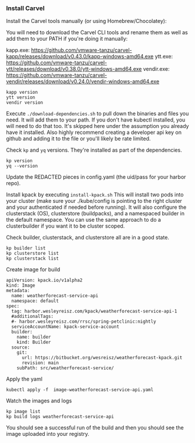### Install Carvel
Install the Carvel tools manually (or using Homebrew/Chocolatey):

You will need to download the Carvel CLI tools and rename them as well as add them to your PATH if you're doing it manually:

kapp.exe: https://github.com/vmware-tanzu/carvel-kapp/releases/download/v0.43.0/kapp-windows-amd64.exe
ytt.exe: https://github.com/vmware-tanzu/carvel-ytt/releases/download/v0.38.0/ytt-windows-amd64.exe
vendir.exe: https://github.com/vmware-tanzu/carvel-vendir/releases/download/v0.24.0/vendir-windows-amd64.exe

```
kapp version
ytt version
vendir version
```

Execute `./download-dependencies.sh` to pull down the binaries and files you need. It will add them to your path. If you don't have kubectl installed, you will need to do that too. It's skipped here under the assumption you already have it installed. Also highly recommend creating a developer api key on github and adding it to the file or you'll likely be rate limited.

Check `kp` and `yq` versions. They're installed as part of the dependencies.
```
kp version
yq --version
```
Update the REDACTED pieces in config.yaml (the uid/pass for your harbor repo).

Install kpack by executing `install-kpack.sh` This will install two pods into your cluster (make sure your ./kube/config is pointing to the right cluster and your authenticated if needed before running). It will also configure the clusterstack (OS), clusterstore (buildpacks), and a namespaced builder in the default namespace. You can use the same approach to do a clusterbuilder if you want it to be cluster scoped.

Check builder, clusterstack, and  clusterstore all are in a good state.
```
kp builder list
kp clusterstore list
kp clusterstack list
```

Create image for build
```
apiVersion: kpack.io/v1alpha2
kind: Image
metadata:
  name: weatherforecast-service-api
  namespace: default
spec:
  tag: harbor.wesleyreisz.com/kpack/weatherforecast-service-api-1
  #additionalTags:
  #- harbor.wesleyreisz.com/rrsc/spring-petclinic:nightly
  serviceAccountName: kpack-service-account
  builder:
    name: builder
    kind: Builder
  source:
    git:
      url: https://bitbucket.org/wesreisz/weatherforecast-kpack.git
      revision: main
    subPath: src/weatherforecast-service/
```

Apply the yaml
```
kubectl apply -f  image-weatherforecast-service-api.yaml
```

Watch the images and logs
```
kp image list
kp build logs weatherforecast-service-api
```

You should see a successful run of the build and then you should see the image uploaded into your registry.
